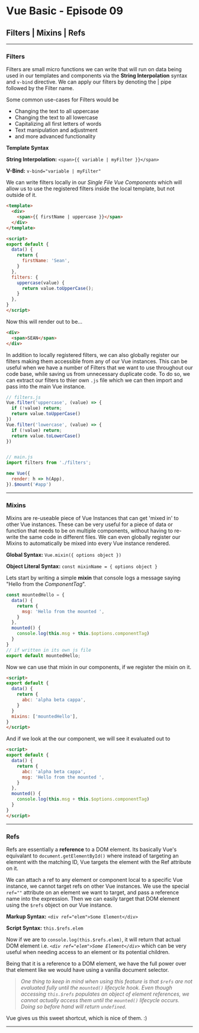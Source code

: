 # Vue Basic - Episode 09

## **Filters | Mixins | Refs**

---

### **Filters**

Filters are small micro functions we can write that will run on data being used in our templates and components via the **String Interpolation** syntax and `v-bind` directive. We can apply our filters by denoting the | pipe followed by the Filter name.

Some common use-cases for Filters would be

- Changing the text to all uppercase
- Changing the text to all lowercase
- Capitalizing all first letters of words
- Text manipulation and adjustment
- and more advanced functionality

**Template Syntax**

**String Interpolation:** `<span>{{ variable | myFilter }}</span>`

**V-Bind:** `v-bind="variable | myFilter"`

We can write filters locally in our _Single File Vue Components_ which will allow us to use the registered filters inside the local template, but not outside of it.

```html
<template>
  <div>
    <span>{{ firstName | uppercase }}</span>
  </div>
</template>

<script>
export default {
  data() {
    return {
      firstName: 'Sean',
    }
  },
  filters: {
    uppercase(value) {
      return value.toUpperCase();
    }
  },
}
</script>
```

Now this will render out to be...

```html
<div>
  <span>SEAN</span>
</div>
```

In addition to locally registered filters, we can also globally register our filters making them accessible from any of our Vue instances. This can be useful when we have a number of Filters that we want to use throughout our code base, while saving us from unnecessary duplicate code. To do so, we can extract our filters to thier own `.js` file which we can then import and pass into the main Vue instance.

```js
// filters.js
Vue.filter('uppercase', (value) => {
  if (!value) return;
  return value.toUpperCase()
})
Vue.filter('lowercase', (value) => {
  if (!value) return;
  return value.toLowerCase()
})


// main.js
import filters from './filters';

new Vue({
  render: h => h(App),
}).$mount('#app')

```

---

### **Mixins**

Mixins are re-useable piece of Vue Instances that can get 'mixed in' to other Vue instances. These can be very useful for a piece of data or function that needs to be on multiple components, without having to re-write the same code in different files. We can even globally register our Mixins to automatically be mixed into every Vue instance rendered.

**Global Syntax:** `Vue.mixin({ options object })`

**Object Literal Syntax:** `const mixinName = { options object }`

Lets start by writing a simple **mixin** that console logs a message saying "Hello from the _ComponentTag_".

```js
const mountedHello = {
  data() {
    return {
      msg: 'Hello from the mounted ',
    }
  },
  mounted() {
    console.log(this.msg + this.$options.componentTag)
  }
}
// if written in its own js file
export default mountedHello;
```

Now we can use that mixin in our components, if we register the mixin on it.

```html
<script>
export default {
  data() {
    return {
      abc: 'alpha beta cappa',
    }
  }
  mixins: ['mountedHello'],
}
</script>
```

And if we look at the our component, we will see it evaluated out to

```html
<script>
export default {
  data() {
    return {
      abc: 'alpha beta cappa',
      msg: 'Hello from the mounted ',
    }
  },
  mounted() {
    console.log(this.msg + this.$options.componentTag)
  }
}
</script>
```

---

### **Refs**

Refs are essentially a **reference** to a DOM element. Its basically Vue's equivalant to `document.getElementById()` where instead of targeting an element with the matching ID, Vue targets the element with the Ref attribute on it.

We can attach a ref to any element or component local to a specific Vue instance, we cannot target refs on other Vue instances. We use the special `ref=""` attribute on an element we want to target, and pass a reference name into the expression. Then we can easily target that DOM element using the `$refs` object on our Vue instance.

**Markup Syntax:** `<div ref="elem">Some Element</div>`

**Script Syntax:** `this.$refs.elem`

Now if we are to `console.log(this.$refs.elem)`, it will return that actual DOM element i.e. _`<div ref="elem">Some Element</div>`_ which can be very useful when needing access to an element or its potential children.

Being that it is a reference to a DOM element, we have the full power over that element like we would have using a vanilla document selector.

>_One thing to keep in mind when using this feature is that `$refs` are not evaluated fully until the `mounted()` lifecycle hook. Even though accessing `this.$refs` populates an object of element references, we cannot actually access them until the `mounted()` lifecycle occurs. Doing so before hand will return `undefined`._

Vue gives us this sweet shortcut, which is nice of them. :)

---
